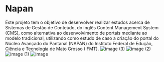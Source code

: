 # Napan
Este projeto tem o objetivo de desenvolver realizar estudos acerca de Sistemas de Gestão de Conteúdo, do inglês Content Management System (CMS), como alternativa ao desenvolvimento de portais mediante ao modelo tradicional, utilizando como estudo de caso a criação do portal do Núcleo Avançado do Pantanal (NAPAN) do Instituto Federal de Edução, Ciência e Tecnologia de Mato Grosso (IFMT).
![image (3)](https://user-images.githubusercontent.com/85683144/216507159-ee481f12-33b6-4133-8250-f4c7c27d18f2.png)
![image (2)](https://user-images.githubusercontent.com/85683144/216507160-920c9da7-ac6a-4423-81d0-5bed86ca57b6.png)
![image (1)](https://user-images.githubusercontent.com/85683144/216507166-4ae39dae-04b5-4560-ba9b-d33fe95ab6e8.png)
![image](https://user-images.githubusercontent.com/85683144/216507174-b0c395a2-370a-429f-b4d4-4b68e2aefca0.png)
